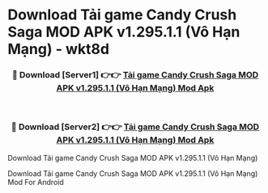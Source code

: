 # Download Tải game Candy Crush Saga MOD APK v1.295.1.1 (Vô Hạn Mạng) - wkt8d


<div align="center">
<h3>🔴 Download [Server1] 👉👉 <a href="https://apk-comot.site?title=Tải_game_Candy_Crush_Saga_MOD_APK_v1.295.1.1_(Vô_Hạn_Mạng)">Tải game Candy Crush Saga MOD APK v1.295.1.1 (Vô Hạn Mạng) Mod Apk</a></h3><br>
<h3>🔴 Download [Server2] 👉👉 <a href="https://apk-comot.site?title=Tải_game_Candy_Crush_Saga_MOD_APK_v1.295.1.1_(Vô_Hạn_Mạng)">Tải game Candy Crush Saga MOD APK v1.295.1.1 (Vô Hạn Mạng) Mod Apk</a></h3>
</div>



Download Tải game Candy Crush Saga MOD APK v1.295.1.1 (Vô Hạn Mạng) 

Download Tải game Candy Crush Saga MOD APK v1.295.1.1 (Vô Hạn Mạng) Mod For Android